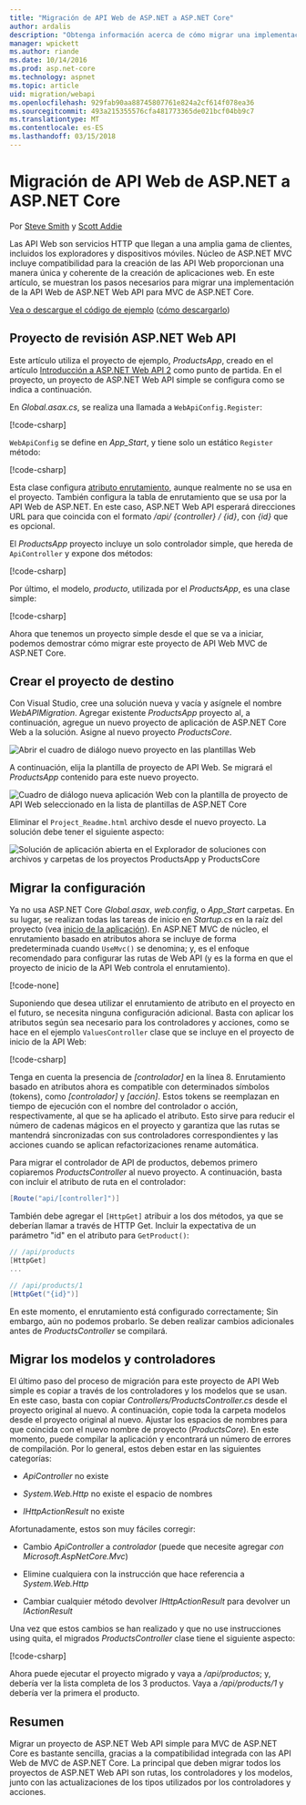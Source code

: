 ```yaml
---
title: "Migración de API Web de ASP.NET a ASP.NET Core"
author: ardalis
description: "Obtenga información acerca de cómo migrar una implementación de la API Web de ASP.NET Web API para MVC de ASP.NET Core."
manager: wpickett
ms.author: riande
ms.date: 10/14/2016
ms.prod: asp.net-core
ms.technology: aspnet
ms.topic: article
uid: migration/webapi
ms.openlocfilehash: 929fab90aa88745807761e824a2cf614f078ea36
ms.sourcegitcommit: 493a215355576cfa481773365de021bcf04bb9c7
ms.translationtype: MT
ms.contentlocale: es-ES
ms.lasthandoff: 03/15/2018
---
```

# <a name="migrating-from-aspnet-web-api-to-aspnet-core"></a>Migración de API Web de ASP.NET a ASP.NET Core

Por [Steve Smith](https://ardalis.com/) y [Scott Addie](https://scottaddie.com)

Las API Web son servicios HTTP que llegan a una amplia gama de clientes, incluidos los exploradores y dispositivos móviles. Núcleo de ASP.NET MVC incluye compatibilidad para la creación de las API Web proporcionan una manera única y coherente de la creación de aplicaciones web. En este artículo, se muestran los pasos necesarios para migrar una implementación de la API Web de ASP.NET Web API para MVC de ASP.NET Core.

[Vea o descargue el código de ejemplo](https://github.com/aspnet/Docs/tree/master/aspnetcore/migration/webapi/sample) ([cómo descargarlo](xref:tutorials/index#how-to-download-a-sample))

## <a name="review-aspnet-web-api-project"></a>Proyecto de revisión ASP.NET Web API

Este artículo utiliza el proyecto de ejemplo, *ProductsApp*, creado en el artículo [Introducción a ASP.NET Web API 2](/aspnet/web-api/overview/getting-started-with-aspnet-web-api/tutorial-your-first-web-api) como punto de partida. En el proyecto, un proyecto de ASP.NET Web API simple se configura como se indica a continuación.

En *Global.asax.cs*, se realiza una llamada a `WebApiConfig.Register`:

[!code-csharp[](../migration/webapi/sample/ProductsApp/Global.asax.cs?highlight=14)]

`WebApiConfig` se define en *App_Start*, y tiene solo un estático `Register` método:

[!code-csharp[](../migration/webapi/sample/ProductsApp/App_Start/WebApiConfig.cs?highlight=15,16,17,18,19,20)]


Esta clase configura [atributo enrutamiento](https://docs.microsoft.com/aspnet/web-api/overview/web-api-routing-and-actions/attribute-routing-in-web-api-2), aunque realmente no se usa en el proyecto. También configura la tabla de enrutamiento que se usa por la API Web de ASP.NET. En este caso, ASP.NET Web API esperará direcciones URL para que coincida con el formato */api/ {controller} / {id}*, con *{id}* que es opcional.

El *ProductsApp* proyecto incluye un solo controlador simple, que hereda de `ApiController` y expone dos métodos:

[!code-csharp[](../migration/webapi/sample/ProductsApp/Controllers/ProductsController.cs?highlight=19,24)]

Por último, el modelo, *producto*, utilizada por el *ProductsApp*, es una clase simple:

[!code-csharp[](webapi/sample/ProductsApp/Models/Product.cs)]

Ahora que tenemos un proyecto simple desde el que se va a iniciar, podemos demostrar cómo migrar este proyecto de API Web MVC de ASP.NET Core.

## <a name="create-the-destination-project"></a>Crear el proyecto de destino

Con Visual Studio, cree una solución nueva y vacía y asígnele el nombre *WebAPIMigration*. Agregar existente *ProductsApp* proyecto al, a continuación, agregue un nuevo proyecto de aplicación de ASP.NET Core Web a la solución. Asigne al nuevo proyecto *ProductsCore*.

![Abrir el cuadro de diálogo nuevo proyecto en las plantillas Web](webapi/_static/add-web-project.png)

A continuación, elija la plantilla de proyecto de API Web. Se migrará el *ProductsApp* contenido para este nuevo proyecto.

![Cuadro de diálogo nueva aplicación Web con la plantilla de proyecto de API Web seleccionado en la lista de plantillas de ASP.NET Core](webapi/_static/aspnet-5-webapi.png)

Eliminar el `Project_Readme.html` archivo desde el nuevo proyecto. La solución debe tener el siguiente aspecto:

![Solución de aplicación abierta en el Explorador de soluciones con archivos y carpetas de los proyectos ProductsApp y ProductsCore](webapi/_static/webapimigration-solution.png)

## <a name="migrate-configuration"></a>Migrar la configuración

Ya no usa ASP.NET Core *Global.asax*, *web.config*, o *App_Start* carpetas. En su lugar, se realizan todas las tareas de inicio en *Startup.cs* en la raíz del proyecto (vea [inicio de la aplicación](../fundamentals/startup.md)). En ASP.NET MVC de núcleo, el enrutamiento basado en atributos ahora se incluye de forma predeterminada cuando `UseMvc()` se denomina; y, es el enfoque recomendado para configurar las rutas de Web API (y es la forma en que el proyecto de inicio de la API Web controla el enrutamiento).

[!code-none[](../migration/webapi/sample/ProductsCore/Startup.cs?highlight=40)]

Suponiendo que desea utilizar el enrutamiento de atributo en el proyecto en el futuro, se necesita ninguna configuración adicional. Basta con aplicar los atributos según sea necesario para los controladores y acciones, como se hace en el ejemplo `ValuesController` clase que se incluye en el proyecto de inicio de la API Web:

[!code-csharp[](../migration/webapi/sample/ProductsCore/Controllers/ValuesController.cs?highlight=9,13,20,27,33,39)]

Tenga en cuenta la presencia de *[controlador]* en la línea 8. Enrutamiento basado en atributos ahora es compatible con determinados símbolos (tokens), como *[controlador]* y *[acción]*. Estos tokens se reemplazan en tiempo de ejecución con el nombre del controlador o acción, respectivamente, al que se ha aplicado el atributo. Esto sirve para reducir el número de cadenas mágicos en el proyecto y garantiza que las rutas se mantendrá sincronizadas con sus controladores correspondientes y las acciones cuando se aplican refactorizaciones rename automática.

Para migrar el controlador de API de productos, debemos primero copiaremos *ProductsController* al nuevo proyecto. A continuación, basta con incluir el atributo de ruta en el controlador:

```csharp
[Route("api/[controller]")]
```

También debe agregar el `[HttpGet]` atribuir a los dos métodos, ya que se deberían llamar a través de HTTP Get. Incluir la expectativa de un parámetro "id" en el atributo para `GetProduct()`:

```csharp
// /api/products
[HttpGet]
...

// /api/products/1
[HttpGet("{id}")]
```

En este momento, el enrutamiento está configurado correctamente; Sin embargo, aún no podemos probarlo. Se deben realizar cambios adicionales antes de *ProductsController* se compilará.

## <a name="migrate-models-and-controllers"></a>Migrar los modelos y controladores

El último paso del proceso de migración para este proyecto de API Web simple es copiar a través de los controladores y los modelos que se usan. En este caso, basta con copiar *Controllers/ProductsController.cs* desde el proyecto original al nuevo. A continuación, copie toda la carpeta modelos desde el proyecto original al nuevo. Ajustar los espacios de nombres para que coincida con el nuevo nombre de proyecto (*ProductsCore*).  En este momento, puede compilar la aplicación y encontrará un número de errores de compilación. Por lo general, estos deben estar en las siguientes categorías:

* *ApiController* no existe

* *System.Web.Http* no existe el espacio de nombres

* *IHttpActionResult* no existe

Afortunadamente, estos son muy fáciles corregir:

* Cambio *ApiController* a *controlador* (puede que necesite agregar *con Microsoft.AspNetCore.Mvc*)

* Elimine cualquiera con la instrucción que hace referencia a *System.Web.Http*

* Cambiar cualquier método devolver *IHttpActionResult* para devolver un *IActionResult*

Una vez que estos cambios se han realizado y que no use instrucciones using quita, el migrados *ProductsController* clase tiene el siguiente aspecto:

[!code-csharp[](../migration/webapi/sample/ProductsCore/Controllers/ProductsController.cs?highlight=1,2,6,8,9,27)]

Ahora puede ejecutar el proyecto migrado y vaya a */api/productos*; y, debería ver la lista completa de los 3 productos. Vaya a */api/products/1* y debería ver la primera el producto.

## <a name="summary"></a>Resumen

Migrar un proyecto de ASP.NET Web API simple para MVC de ASP.NET Core es bastante sencilla, gracias a la compatibilidad integrada con las API Web de MVC de ASP.NET Core. La principal que deben migrar todos los proyectos de ASP.NET Web API son rutas, los controladores y los modelos, junto con las actualizaciones de los tipos utilizados por los controladores y acciones.
